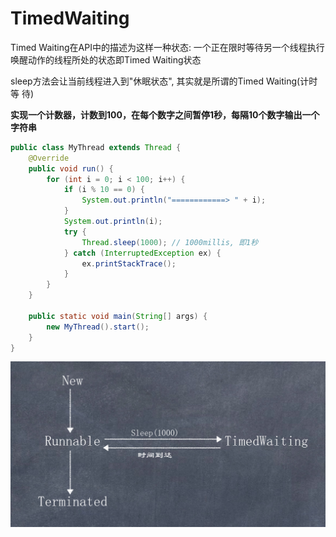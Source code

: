 # TimedWaiting

Timed Waiting在API中的描述为这样一种状态: 一个正在限时等待另一个线程执行唤醒动作的线程所处的状态即Timed Waiting状态  

sleep方法会让当前线程进入到"休眠状态", 其实就是所谓的Timed Waiting(计时等
待)  

**实现一个计数器，计数到100，在每个数字之间暂停1秒，每隔10个数字输出一个字符串**  

```java
public class MyThread extends Thread {
    @Override
    public void run() {
        for (int i = 0; i < 100; i++) {
            if (i % 10 == 0) {
                System.out.println("============> " + i);
            }
            System.out.println(i);
            try {
                Thread.sleep(1000); // 1000millis, 即1秒
            } catch (InterruptedException ex) {
                ex.printStackTrace();
            }
        }
    }

    public static void main(String[] args) {
        new MyThread().start();
    }
}
```

![](images/1.png)